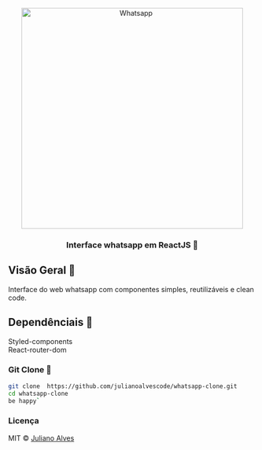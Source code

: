<p align="center">
  <img src="https://julianoalvess.com.br/api/logo-wpp.svg" height="450"  alt="Whatsapp" />
</p>

<h3 align="center">
  Interface whatsapp em ReactJS 👻
</h3>

## Visão Geral 👀
Interface do web whatsapp com componentes simples, reutilizáveis e clean code.

## Dependênciais 🚀

Styled-components <br>
React-router-dom

### Git Clone  🖖
```bash
git clone  https://github.com/julianoalvescode/whatsapp-clone.git
cd whatsapp-clone
be happy`
```

### Licença 
MIT ©  [Juliano Alves](https://github.com/julianoalvescode)